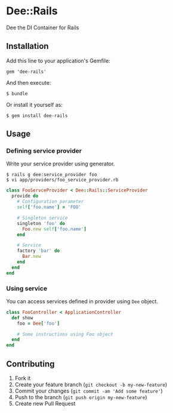 # Dee::Rails

Dee the DI Container for Rails

## Installation

Add this line to your application's Gemfile:

    gem 'dee-rails'

And then execute:

    $ bundle

Or install it yourself as:

    $ gem install dee-rails

## Usage

### Defining service provider

Write your service provider using generator.

    $ rails g dee:service_provider foo
    $ vi app/providers/foo_service_provider.rb

```ruby
class FooServceProvider < Dee::Rails::ServiceProvider
  provide do
    # Configuration parameter
    self['foo.name'] = 'FOO'

    # Singleton service
    singleton 'foo' do
      Foo.new self['foo.name']
    end

    # Service
    factory 'bar' do
      Bar.new
    end
  end
end
```

### Using service

You can access services defined in provider using `Dee` object.

```ruby
class FooController < ApplicationController
  def show
    foo = Dee['foo']

    # Some instructions using Foo object
  end
end
```

## Contributing

1. Fork it
2. Create your feature branch (`git checkout -b my-new-feature`)
3. Commit your changes (`git commit -am 'Add some feature'`)
4. Push to the branch (`git push origin my-new-feature`)
5. Create new Pull Request

